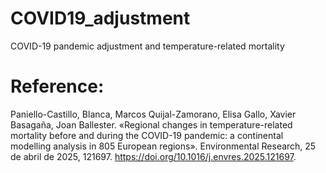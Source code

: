 # COVID19_adjustment
COVID-19 pandemic adjustment and temperature-related mortality

# Reference: 
Paniello-Castillo, Blanca, Marcos Quijal-Zamorano, Elisa Gallo, Xavier Basagaña, Joan Ballester. «Regional changes in temperature-related mortality before and during the COVID-19 pandemic: a continental modelling analysis in 805 European regions». Environmental Research, 25 de abril de 2025, 121697. https://doi.org/10.1016/j.envres.2025.121697.
